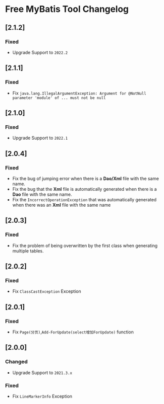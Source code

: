 <!-- Keep a Changelog guide -> https://keepachangelog.com -->

# Free MyBatis Tool Changelog

## [2.1.2]
### Fixed
- Upgrade Support to `2022.2`

## [2.1.1]
### Fixed
- Fix `java.lang.IllegalArgumentException: Argument for @NotNull parameter 'module' of ... must not be null`

## [2.1.0]
### Fixed
- Upgrade Support to `2022.1`

## [2.0.4]
### Fixed
- Fix the bug of jumping error when there is a **Dao/Xml** file with the same name.
- Fix the bug that the **Xml** file is automatically generated when there is a **Dao** file with the same name.
- Fix the `IncorrectOperationException` that was automatically generated when there was an **Xml** file with the same name

## [2.0.3]
### Fixed
- Fix the problem of being overwritten by the first class when generating multiple tables.

## [2.0.2]
### Fixed
- Fix `ClassCastException` Exception

## [2.0.1]
### Fixed
- Fix `Page(分页)`,`Add-ForUpdate(select增加ForUpdate)` function

## [2.0.0]
### Changed
- Upgrade Support to `2021.3.x`

### Fixed
- Fix `LineMarkerInfo` Exception